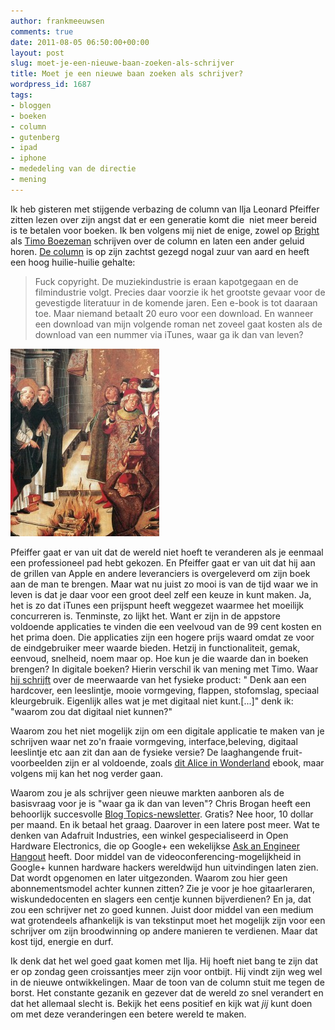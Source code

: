 ```yaml
---
author: frankmeeuwsen
comments: true
date: 2011-08-05 06:50:00+00:00
layout: post
slug: moet-je-een-nieuwe-baan-zoeken-als-schrijver
title: Moet je een nieuwe baan zoeken als schrijver?
wordpress_id: 1687
tags:
- bloggen
- boeken
- column
- gutenberg
- ipad
- iphone
- mededeling van de directie
- mening
---
```


Ik heb gisteren met stijgende verbazing de column van Ilja Leonard Pfeiffer zitten lezen over zijn angst dat er een generatie komt die  niet meer bereid is te betalen voor boeken. Ik ben volgens mij niet de enige, zowel op [Bright](http://www.bright.nl/niemand-betaalt-20-euro-voor-downloaden-roman) als [Timo Boezeman](http://boekeman.blogspot.com/2011/08/wie-er-straks-nog-betaalt-voor-jouw.html) schrijven over de column en laten een ander geluid horen. [De column](http://www.nrcnext.nl/columnisten/2011/08/04/betaalt-er-straks-nog-iemand-voor-mijn-nieuwe-boek/) is op zijn zachtst gezegd nogal zuur van aard en heeft een hoog huilie-huilie gehalte:


<blockquote>Fuck copyright. De muziekindustrie is eraan kapotgegaan en de filmindustrie volgt.
Precies daar voorzie ik het grootste gevaar voor de gevestigde literatuur in de komende jaren. Een e-book is tot daaraan toe. Maar niemand betaalt 20 euro voor een download. En wanneer een download van mijn volgende roman net zoveel gaat kosten als de download van een nummer via iTunes, waar ga ik dan van leven?</blockquote>


![](../images/uploadimages/dyn009_original_398_500_pjpeg__42c8a4384e7579cbf96ccd00831efac01-238x300.jpg)

Pfeiffer gaat er van uit dat de wereld niet hoeft te veranderen als je eenmaal een professioneel pad hebt gekozen. En Pfeiffer gaat er van uit dat hij aan de grillen van Apple en andere leveranciers is overgeleverd om zijn boek aan de man te brengen. Maar wat nu juist zo mooi is van de tijd waar we in leven is dat je daar voor een groot deel zelf een keuze in kunt maken. Ja, het is zo dat iTunes een prijspunt heeft weggezet waarmee het moeilijk concurreren is. Tenminste, zo lijkt het. Want er zijn in de appstore voldoende applicaties te vinden die een veelvoud van de 99 cent kosten en het prima doen. Die applicaties zijn een hogere prijs waard omdat ze voor de eindgebruiker meer waarde bieden. Hetzij in functionaliteit, gemak, eenvoud, snelheid, noem maar op. Hoe kun je die waarde dan in boeken brengen? In digitale boeken? Hierin verschil ik van mening met Timo. Waar [hij schrijft](http://boekeman.blogspot.com/2011/08/wie-er-straks-nog-betaalt-voor-jouw.html) over de meerwaarde van het fysieke product: " Denk aan een hardcover, een leeslintje, mooie vormgeving, flappen, stofomslag, speciaal kleurgebruik. Eigenlijk alles wat je met digitaal niet kunt.[...]" denk ik: "waarom zou dat digitaal niet kunnen?"

Waarom zou het niet mogelijk zijn om een digitale applicatie te maken van je schrijven waar net zo'n fraaie vormgeving, interface,beleving, digitaal leeslintje etc aan zit dan aan de fysieke versie? De laaghangende fruit-voorbeelden zijn er al voldoende, zoals [dit Alice in Wonderland](/zo-kunnen-boeken-op-de-ipad-worden/) ebook, maar volgens mij kan het nog verder gaan.

Waarom zou je als schrijver geen nieuwe markten aanboren als de basisvraag voor je is "waar ga ik dan van leven"? Chris Brogan heeft een behoorlijk succesvolle [Blog Topics-newsletter](http://www.humanbusinessworks.com/blog-topics). Gratis? Nee hoor, 10 dollar per maand. En ik betaal het graag. Daarover in een latere post meer. Wat te denken van Adafruit Industries, een winkel gespecialiseerd in Open Hardware Electronics, die op Google+ een wekelijkse [Ask an Engineer Hangout](http://www.adafruit.com/blog/category/ask-an-engineer/) heeft. Door middel van de videoconferencing-mogelijkheid in Google+ kunnen hardware hackers wereldwijd hun uitvindingen laten zien. Dat wordt opgenomen en later uitgezonden. Waarom zou hier geen abonnementsmodel achter kunnen zitten? Zie je voor je hoe gitaarleraren, wiskundedocenten en slagers een centje kunnen bijverdienen? En ja, dat zou een schrijver net zo goed kunnen. Juist door middel van een medium wat grotendeels afhankelijk is van tekstinput moet het mogelijk zijn voor een schrijver om zijn broodwinning op andere manieren te verdienen. Maar dat kost tijd, energie en durf.

Ik denk dat het wel goed gaat komen met Ilja. Hij hoeft niet bang te zijn dat er op zondag geen croissantjes meer zijn voor ontbijt. Hij vindt zijn weg wel in de nieuwe ontwikkelingen. Maar de toon van de column stuit me tegen de borst. Het constante gezanik en gezever dat de wereld zo snel verandert en dat het allemaal slecht is. Bekijk het eens positief en kijk wat _jij_ kunt doen om met deze veranderingen een betere wereld te maken.
